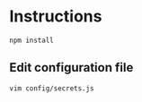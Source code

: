 Instructions
===============

	npm install



Edit configuration file
------

	vim config/secrets.js



